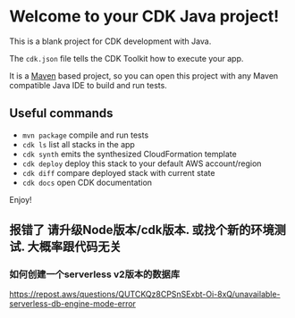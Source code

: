 # Welcome to your CDK Java project!

This is a blank project for CDK development with Java.

The `cdk.json` file tells the CDK Toolkit how to execute your app.

It is a [Maven](https://maven.apache.org/) based project, so you can open this project with any Maven compatible Java IDE to build and run tests.

## Useful commands

 * `mvn package`     compile and run tests
 * `cdk ls`          list all stacks in the app
 * `cdk synth`       emits the synthesized CloudFormation template
 * `cdk deploy`      deploy this stack to your default AWS account/region
 * `cdk diff`        compare deployed stack with current state
 * `cdk docs`        open CDK documentation

Enjoy!


## 报错了 请升级Node版本/cdk版本. 或找个新的环境测试. 大概率跟代码无关

### 如何创建一个serverless v2版本的数据库

https://repost.aws/questions/QUTCKQz8CPSnSExbt-Oi-8xQ/unavailable-serverless-db-engine-mode-error

